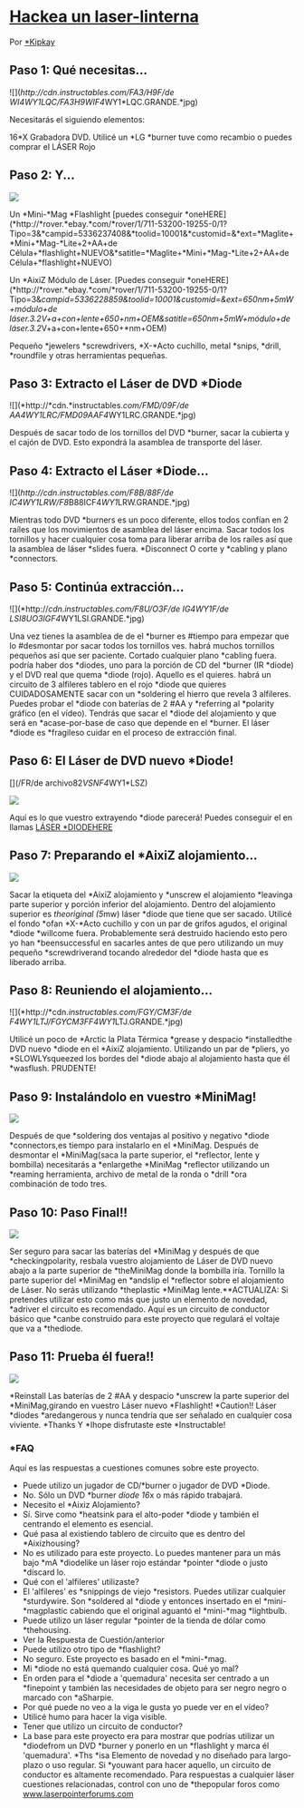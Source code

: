 [Hackea un laser-linterna](*http://Www.instructables.com/*id/Láser-*Flashlight-*Hack!!/?*ALLSTEPS)
=======================
Por [*Kipkay](*http://www.instructables.com/miembro/*Kipkay/ "vista *Kipkay perfil")

Paso 1: Qué necesitas...
------------------------

![](*http://*cdn.*instructables.*com/FA3/*H9F/de WI4*WY1*LQC/FA3*H9*WIF4*WY1*LQC.GRANDE.*jpg)

Necesitarás el siguiendo elementos:

16*X Grabadora DVD. Utilicé un *LG *burner tuve como recambio o puedes comprar el LÁSER Rojo

Paso 2: Y...
--------------

![](*http://*cdn.*instructables.*com/*FQQ/*HVOK/F4*WY1*LQY/*FQQHVOKF4*WY1*LQY.GRANDE.*jpg)

Un *Mini-*Mag *Flashlight [puedes conseguir *oneHERE](*http://*rover.*ebay.*com/*rover/1/711-53200-19255-0/1?Tipo=3&*campid=5336237408&*toolid=10001&*customid=&*ext=*Maglite+*Mini+*Mag-*Lite+2+AA+de Célula+*flashlight+NUEVO&*satitle=*Maglite+*Mini+*Mag-*Lite+2+AA+de Célula+*flashlight+NUEVO)

Un *AixiZ Módulo de Láser. [Puedes conseguir *oneHERE](*http://*rover.*ebay.*com/*rover/1/711-53200-19255-0/1?Tipo=3&*campid=5336228859&*toolid=10001&*customid=&*ext=650*nm+5*mW+módulo+de láser.3.2*V+a+con+lente+650+*nm+OEM&*satitle=650*nm+5*mW+módulo+de láser.3.2*V+a+con+lente+650+*nm+OEM)

Pequeño *jewelers *screwdrivers, *X-*Acto cuchillo, metal *snips, *drill, *roundfile y otras herramientas pequeñas.

Paso 3: Extracto el Láser de DVD *Diode
-----------------------------------

![](*http://*cdn.*instructables.*com/*FMD/09F/de AA4*WY1LRC/*FMD09*AAF4*WY1LRC.GRANDE.*jpg)

Después de sacar todo de los tornillos del DVD *burner, sacar la cubierta y el cajón de DVD. Esto expondrá la asamblea de transporte del láser.

Paso 4: Extracto el Láser *Diode...
----------------------------------

![](*http://*cdn.*instructables.*com/F8*B/88F/de IC4*WY1*LRW/F8*B88ICF4*WY1*LRW.GRANDE.*jpg)

Mientras todo DVD *burners es un poco diferente, ellos todos confían en 2 raíles que los movimientos de asamblea del láser encima. Sacar todos los  tornillos y hacer cualquier cosa toma para liberar arriba de los raíles así que la asamblea de láser *slides fuera. *Disconnect O corte y *cabling y plano *connectors.

Paso 5: Continúa extracción...
------------------------------

![](*http://*cdn.*instructables.*com/F8*U/*O3F/de IG4*WY1F/de LSI8UO3*IGF4*WY1LSI.GRANDE.*jpg)

Una vez tienes la asamblea de de el *burner es #tiempo para empezar que lo #desmontar por sacar todos los tornillos ves. habrá muchos tornillos pequeños así que ser paciente. Cortado cualquier plano *cabling fuera. podría haber dos *diodes, uno para la porción de CD del *burner (IR *diode) y el DVD real que quema *diode (rojo). Aquello es el quieres. habrá un circuito de 3 alfileres tablero en el rojo *diode que quieres CUIDADOSAMENTE sacar con un *soldering el hierro que revela 3 alfileres. Puedes probar el *diode con baterías de 2 #AA y *referring al *polarity gráfico (en el vídeo). Tendrás que sacar el *diode del alojamiento y que será en *acase-por-base de caso que depende en el *burner. El láser *diode es *fragileso cuidar en el proceso de extracción final.

Paso 6: El Láser de DVD nuevo *Diode!
--------------------------------

[](/FR/de archivo82*VSNF4*WY1*LSZ)

![](*http://*cdn.*instructables.*com/FR8/2*VSN/F4*WY1*LSZ/FR82*VSNF4*WY1*LSZ.GRANDE.*jpg)

Aquí es lo que vuestro extrayendo *diode parecerá! Puedes conseguir el en llamas [LÁSER *DIODEHERE](*http://*rover.*ebay.*com/*rover/1/711-53200-19255-0/1?Tipo=3&*campid=5336228863&*toolid=10001&*customid=&*ext=200*mw+láser+*diode+650*nm+*Kip+*Kay+proyecto+*suitable&*satitle=200*mw+láser+*diode+650*nm+*Kip+*Kay+proyecto+*suitable)

Paso 7: Preparando el *AixiZ alojamiento...
--------------------------------------

[](/Archivo/*FTVBT8NF4*WY1LSP)

![](*http://*cdn.*instructables.*com/*FTV/BT8*N/F4*WY1LSP/*FTVBT8NF4*WY1LSP.GRANDE.*jpg)

Sacar la etiqueta del *AixiZ alojamiento y *unscrew el alojamiento *leavinga parte superior y porción inferior del alojamiento. Dentro del alojamiento superior es *theoriginal (5*mw) láser *diode que tiene que ser sacado. Utilicé el fondo *ofan *X-*Acto cuchillo y con un par de grifos agudos, el original *diode *willcome fuera. Probablemente será destruido haciendo esto pero yo han *beensuccessful en sacarles antes de que pero utilizando un muy pequeño *screwdriverand tocando alrededor del *diode hasta que es liberado arriba.

Paso 8: Reuniendo el alojamiento...
---------------------------------

![](*http://*cdn.*instructables.*com/*FGY/CM3F/de F4*WY1*LTJ/*FGYCM3FF4*WY1*LTJ.GRANDE.*jpg)

Utilicé un poco de *Arctic la Plata Térmica *grease y despacio *installedthe DVD nuevo *diode en el *AixiZ alojamiento. Utilizando un par de *pliers, yo *SLOWLYsqueezed los bordes del *diode abajo al alojamiento hasta que él *wasflush. PRUDENTE!

Paso 9: Instalándolo en vuestro *MiniMag!
--------------------------------------

![](*http://*cdn.*instructables.*com/*FJO/CR3*C/F4*WY1*LU1/*FJOCR3CF4*WY1*LU1.GRANDE.*jpg)

Después de que *soldering dos ventajas al positivo y negativo *diode *connectors,es tiempo para instalarlo en el *MiniMag. Después de desmontar el *MiniMag(saca la parte superior, el *reflector, lente y bombilla) necesitarás a *enlargethe *MiniMag *reflector utilizando un *reaming herramienta, archivo de metal de la ronda o *drill *ora combinación de todo tres.

Paso 10: Paso Final!!
---------------------

![](*http://*cdn.*instructables.*com/F7*N/*P8*MN/F4*WY1*LUE/F7NP8*MNF4*WY1*LUE.GRANDE.*jpg)

Ser seguro para sacar las baterías del *MiniMag y después de que *checkingpolarity, resbala vuestro alojamiento de Láser de DVD nuevo abajo a la parte superior de *theMiniMag donde la bombilla iría. Tornillo la parte superior del *MiniMag en *andslip el *reflector sobre el alojamiento de Láser. No serás utilizando *theplastic *MiniMag lente.**ACTUALIZA: Si pretendes utilizar esto como más que justo un elemento de novedad, *adriver el circuito es recomendado. Aquí es un circuito de conductor básico que *canbe construido para este proyecto que regulará el voltaje que va a *thediode.

Paso 11: Prueba él fuera!!
----------------------

![](*http://*cdn.*instructables.*com/*FAU/SEÑORA7*B/F4*WY1*LPY/*FAUMS7BF4*WY1*LPY.GRANDE.*jpg)

*Reinstall Las baterías de 2 #AA y despacio *unscrew la parte superior del *MiniMag,girando en vuestro Láser nuevo *Flashlight! *Caution!! Láser *diodes *aredangerous y nunca tendría que ser señalado en cualquier cosa viviente. *Thanks Y *Ihope disfrutaste este *Instructable!

### *FAQ

Aquí es las respuestas a cuestiones comunes sobre este proyecto.

 * Puede utilizo un jugador de CD/*burner o jugador de DVD *Diode. 
  * No. Sólo un DVD *burner *diode 16*x o más rápido trabajará.
 *  Necesito el *Aixiz Alojamiento? 
  * Sí. Sirve como *heatsink para el alto-poder *diode y también el centrando el elemento es esencial.
 * Qué pasa al existiendo tablero de circuito que es dentro del *Aixizhousing? 
  * No es utilizado para este proyecto. Lo puedes mantener para un más bajo *mA *diodelike un láser rojo estándar *pointer *diode o justo *discard lo.
 * Qué con el 'alfileres' utilizaste? 
  * El 'alfileres' es *snippings de viejo *resistors. Puedes utilizar cualquier *sturdywire. Son *soldered al *diode y entonces insertado en el *mini-*magplastic cabiendo que el original aguantó el *mini-*mag *lightbulb.
 * Puede utilizo un láser regular *pointer de la tienda de dólar como *thehousing. 
  * Ver la Respuesta de Cuestión/anterior
 * Puede utilizo otro tipo de *flashlight? 
  * No seguro. Este proyecto es basado en el *mini-*mag.
 * Mi *diode no está quemando cualquier cosa. Qué  yo  mal? 
  * En orden para el *diode a 'quemadura' necesita ser centrado a un *finepoint y también las necesidades de objeto para ser negro negro o marcado con *aSharpie.
 * Por qué puede no veo a la viga le gusta yo puede ver en el vídeo? 
  * Utilicé humo para hacer la viga visible.
 * Tener que utilizo un circuito de conductor?
  * La base para este proyecto era para mostrar que podrías utilizar un *diodefrom un DVD *burner y ponerlo en un *flashlight y marca él 'quemadura'. *Ths *isa Elemento de novedad y no diseñado para largo-plazo o uso regular. Si *youwant para hacer aquello, un circuito de conductor es altamente recomendado.  Para respuestas a cualquier láser cuestiones relacionadas, control con uno de *thepopular foros como www.laserpointerforums.com
